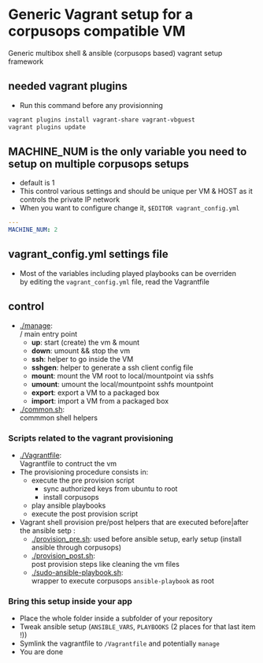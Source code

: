 # Generic Vagrant setup for a corpusops compatible VM

Generic multibox shell & ansible (corpusops based) vagrant setup framework

## needed vagrant plugins
- Run this command before any provisionning
```sh
vagrant plugins install vagrant-share vagrant-vbguest
vagrant plugins update
```


## MACHINE_NUM is the only variable you need to setup on multiple corpusops setups
- default is 1
- This control various settings and should be unique per VM & HOST as
  it controls the private IP network
- When you want to configure change it, ``$EDITOR vagrant_config.yml``
```yaml
---
MACHINE_NUM: 2
```

## vagrant_config.yml settings file
- Most of the variables including played playbooks can be overriden <br/>
    by editing the ``vagrant_config.yml`` file, read the Vagrantfile

## control
- [./manage](./manage): <br>/
  main entry point
    - **up**: start (create) the vm & mount
    - **down**: umount && stop the vm
    - **ssh**: helper to go inside the VM
    - **sshgen**: helper to generate a ssh client config file
    - **mount**: mount the VM root to local/mountpoint via sshfs
    - **umount**: umount the local/mountpoint sshfs mountpoint
    - **export**: export a VM to a packaged box
    - **import**: import a VM from a packaged box
- [./common.sh](./common.sh):<br/>
  commmon shell helpers

### Scripts related to the vagrant provisioning
- [./Vagrantfile](./Vagrantfile):<br/>
  Vagrantfile to contruct the vm
- The provisioning procedure consists in:
    - execute the pre provision script
        - sync authorized keys from ubuntu to root
        - install corpusops
    - play ansible playbooks
    - execute the post provision script
- Vagrant shell provision pre/post helpers that are executed before|after the ansible setp :
    - [./provision_pre.sh](./provision_pre.sh):
      used before ansible setup, early setup (install ansible through corpusops)
    - [./provision_post.sh](./provision_post.sh):<br/>
      post provision steps like cleaning the vm files
    - [./sudo-ansible-playbook.sh](./sudo-ansible-playbook.sh):<br/>
      wrapper to execute corpusops ``ansible-playbook`` as root


### Bring this setup inside your app
- Place the whole folder inside a subfolder of your repository
- Tweak ansible setup (``ANSIBLE_VARS``, ``PLAYBOOKS`` (2 places for that last item !))
- Symlink the vagrantfile to ``/Vagrantfile`` and potentially ``manage``
- You are done

